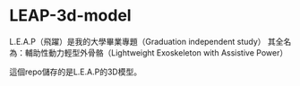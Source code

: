 # LEAP-3d-model

L.E.A.P（飛躍）是我的大學畢業專題（Graduation independent study）
其全名為：輔助性動力輕型外骨骼（Lightweight Exoskeleton with Assistive Power）

這個repo儲存的是L.E.A.P的3D模型。
